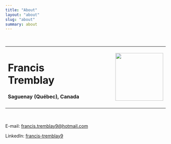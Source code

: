 ```yaml
---
title: "About"
layout: "about"
slug: "about"
summary: about
---
```


<br/>
<div>
<table>
    <tr>
        <td style="width: 50%">
            <h1>Francis Tremblay</h1>
            <h4>Saguenay (Québec), Canada</h4>
        </td>
        <td  style="width: 50%;">
            <img src="/img/moi.jpg" weight="150px" height="150px" style="float: right">
        </td>
    </tr>
</table>
<br/>
  
E-mail: francis.tremblay9@hotmail.com

LinkedIn: <a href="https://www.linkedin.com/in/francis-tremblay9/">francis-tremblay9</a>
</div>